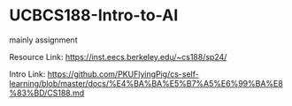 # UCBCS188-Intro-to-AI
mainly assignment


Resource Link:
https://inst.eecs.berkeley.edu/~cs188/sp24/


Intro Link:
https://github.com/PKUFlyingPig/cs-self-learning/blob/master/docs/%E4%BA%BA%E5%B7%A5%E6%99%BA%E8%83%BD/CS188.md
